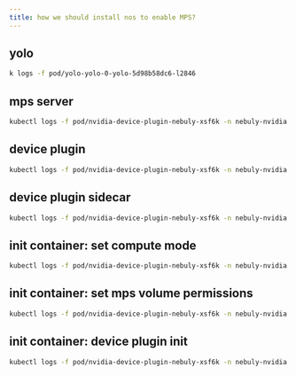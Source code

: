 ```yaml
---
title: how we should install nos to enable MPS?
---
```


## yolo

```bash
k logs -f pod/yolo-yolo-0-yolo-5d98b58dc6-l2846
```

## mps server

```bash
kubectl logs -f pod/nvidia-device-plugin-nebuly-xsf6k -n nebuly-nvidia -c nvidia-mps-server
```

## device plugin

```bash
kubectl logs -f pod/nvidia-device-plugin-nebuly-xsf6k -n nebuly-nvidia -c nvidia-device-plugin-ctr
```

## device plugin sidecar

```bash
kubectl logs -f pod/nvidia-device-plugin-nebuly-xsf6k -n nebuly-nvidia -c nvidia-device-plugin-sidecar 
```

## init container: set compute mode

```bash
kubectl logs -f pod/nvidia-device-plugin-nebuly-xsf6k -n nebuly-nvidia -c set-compute-mode
```

## init container: set mps volume permissions

```bash
kubectl logs -f pod/nvidia-device-plugin-nebuly-xsf6k -n nebuly-nvidia -c set-nvidia-mps-volume-permissions
```

## init container: device plugin init

```bash
kubectl logs -f pod/nvidia-device-plugin-nebuly-xsf6k -n nebuly-nvidia -c nvidia-device-plugin-init 
```
